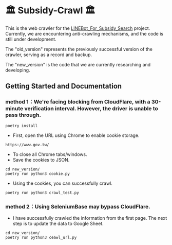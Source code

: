 # 🏛️ Subsidy-Crawl 🏛️

This is the web crawler for the [LINEBot_For_Subsidy_Search](https://github.com/Fionn88/LineBot-Subsidy) project. Currently, we are encountering anti-crawling mechanisms, and the code is still under development.

The "old_version" represents the previously successful version of the crawler, serving as a record and backup.

The "new_version" is the code that we are currently researching and developing.

## Getting Started and Documentation

### method 1：We're facing blocking from CloudFlare, with a 30-minute verification interval. However, the driver is unable to pass through.

```
poetry install
```

- First, open the URL using Chrome to enable cookie storage.
```
https://www.gov.tw/
```

- To close all Chrome tabs/windows.
- Save the cookies to JSON.
```
cd new_version/
poetry run python3 cookie.py
```

- Using the cookies, you can successfully crawl.
```
poetry run python3 crawl_test.py
```

### method 2：Using SeleniumBase may bypass CloudFlare.

- I have successfully crawled the information from the first page. The next step is to update the data to Google Sheet.
```
cd new_version/
poetry run python3 ceawl_url.py
```